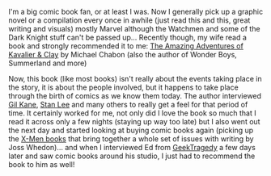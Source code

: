 I'm a big comic book fan, or at least I was. Now I generally pick up a graphic novel or a compilation every once in awhile (just read this and this, great writing and visuals) mostly Marvel although the Watchmen and some of the Dark Knight stuff can't be passed up... Recently though, my wife read a book and strongly recommended it to me: [The Amazing Adventures of Kavalier & Clay](http://www.amazon.com/exec/obidos/ASIN/0312282990/duncanmackenz-20?creative=0&#038;camp=0&#038;adid=0KVC8QVCMVYCQ77JCQ76&#038;link_code=as1) by Michael Chabon (also the author of Wonder Boys, Summerland and more)

Now, this book (like most books) isn't really about the events taking place in the story, it is about the people involved, but it happens to take place through the birth of comics as we know them today. The author interviewed [Gil Kane](http://en.wikipedia.org/wiki/Gil_Kane), [Stan Lee](http://en.wikipedia.org/wiki/Stan_Lee) and many others to really get a feel for that period of time. It certainly worked for me, not only did I love the book so much that I read it across only a few nights (staying up way too late) but I also went out the next day and started looking at buying comic books again (picking up the [X-Men books](http://www.amazon.com/exec/obidos/ASIN/078511677X/duncanmackenz-20?creative=0&#038;camp=0&#038;adid=1238AR38FZSD6BJSX5E6&#038;link_code=as1) that bring together a whole set of issues with writing by Joss Whedon)... and when I interviewed Ed from [GeekTragedy](http://www.geektragedy.com) a few days later and saw comic books around his studio, I just had to recommend the book to him as well!